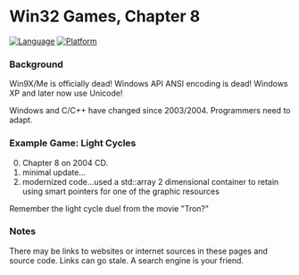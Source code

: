 # Win32 Games, Chapter 8
[![Language](https://img.shields.io/badge/Language%20-C++-blue.svg)](https://github.com/GeorgePimpleton/Win32-games/)
[![Platform](https://img.shields.io/badge/Platform%20-Win32-blue.svg)](https://github.com/GeorgePimpleton/Win32-games/)
### Background
Win9X/Me is officially dead!  Windows API ANSI encoding is dead!  Windows XP and later now use Unicode!

Windows and C/C++ have changed since 2003/2004.  Programmers need to adapt.

### Example Game: Light Cycles
0. Chapter 8 on 2004 CD.
1. minimal update...
2. modernized code...used a std::array 2 dimensional container to retain using smart pointers for one of the graphic resources

Remember the light cycle duel from the movie "Tron?"

### Notes
There may be links to websites or internet sources in these pages and source code. Links can go stale. A search engine is your friend.
